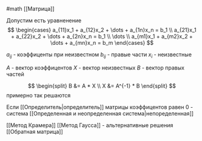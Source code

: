 #math 
[[Матрица]]

Допустим есть уравненение
$$
\begin{cases}
a_{11}x_1 + a_{12}x_2 + \dots + a_{1n}x_n = b_1 \\
a_{21}x_1 + a_{22}x_2 + \dots + a_{2n}x_n = b_1 \\
\dots \\
a_{m1}x_1 + a_{m2}x_2 + \dots + a_{mn}x_n = b_m
\end{cases}
$$

$a_{ij}$ - коэффиценты при неизвестном
$b_{ij}$ - правые части
$x_i$ - неизвестные

$A$ - вектор коэффицентов
$X$ - вектор неизвестных
$B$ - вектор правых частей

$$
\begin{split}
B &= A * X \\
X &= A^{-1} * B
\end{split}
$$ 
примерно так решаются

Если [[Определитель|определитель]] матрицы коэффицентов равен 0 - система [[Определенная и неопределенная система|непоределенная]] 

[[Метод Крамера]] [[Метод Гаусса]] - альтернативные решения
[[Обратная матрица]]
